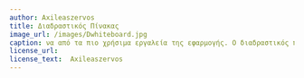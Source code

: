 ```yaml
---
author: Axileaszervos
title: Διαδραστικός Πίνακας
image_url: /images/Dwhiteboard.jpg
caption: να από τα πιο χρήσιμα εργαλεία της εφαρμογής. Ο διαδραστικός πίνακας(nteractive whiteboard) δίνει την δυνατότητα στον εκπαιδευτικό να συνεργαστεί με τους μαθητές σε πραγματικό χρόνο. Με λειτουργίες όπως η ζωγραφική, η οποία επιτρέπει στον εκπαιδευτικό να σχεδιάσει, να σημειώσει και να γράψει ελεύθερα στον πίνακα χρησιμοποιώντας διάφορα εργαλεία όπως μολύβια, σβηστήρες, μαρκαδόρους και πινέλα ή η λειτουργία συνεργασίας η οποία, επιτρέπει την ταυτόχρονη συνεργασία στον πίνακα σε πραγματικό χρόνο, καθιστούν αυτό το εργαλείο απαραίτητο για την διεξαγωγή απομακρυσμένων μαθημάτων.
license_url:
license_text:  Axileaszervos
---
```


